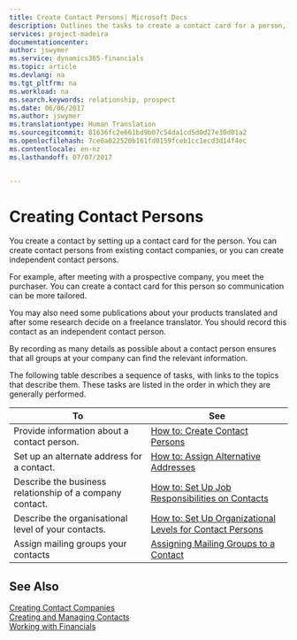 ```yaml
---
title: Create Contact Persons| Microsoft Docs
description: Outlines the tasks to create a contact card for a person, for example, a prospect or supplier, helping to define the relationship and tailor communication.
services: project-madeira
documentationcenter: 
author: jswymer
ms.service: dynamics365-financials
ms.topic: article
ms.devlang: na
ms.tgt_pltfrm: na
ms.workload: na
ms.search.keywords: relationship, prospect
ms.date: 06/06/2017
ms.author: jswymer
ms.translationtype: Human Translation
ms.sourcegitcommit: 81636fc2e661bd9b07c54da1cd5d0d27e30d01a2
ms.openlocfilehash: 7ce0a022520b161fd0159fceb1cc1ecd3d14f4ec
ms.contentlocale: en-nz
ms.lasthandoff: 07/07/2017


---
```

# <a name="creating-contact-persons"></a>Creating Contact Persons
You create a contact by setting up a contact card for the person. You can create contact persons from existing contact companies, or you can create independent contact persons.

For example, after meeting with a prospective company, you meet the purchaser. You can create a contact card for this person so communication can be more tailored.

You may also need some publications about your products translated and after some research decide on a freelance translator. You should record this contact as an independent contact person.

By recording as many details as possible about a contact person ensures that all groups at your company can find the relevant information.

The following table describes a sequence of tasks, with links to the topics that describe them. These tasks are listed in the order in which they are generally performed.

| To | See |
| --- | --- |
| Provide information about a contact person. |[How to: Create Contact Persons](marketing-how-create-contact-persons.md) |
| Set up an alternate address for a contact. |[How to: Assign Alternative Addresses](marketing-how-assign-alternate-address.md) |
| Describe the business relationship of a company contact. |[How to: Set Up Job Responsibilities on Contacts](marketing-job-responsibilities.md) |
| Describe the organisational level of your contacts. |[How to: Set Up Organizational Levels for Contact Persons](marketing-organizational-levels.md) |
| Assign mailing groups your contacts |[Assigning Mailing Groups to a Contact](marketing-mailing-groups.md) |

## <a name="see-also"></a>See Also
[Creating Contact Companies](marketing-create-contact-companies.md)  
[Creating and Managing Contacts](marketing-create-contact-persons.md)  
[Working with Financials](ui-work-product.md)

